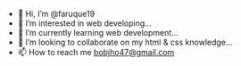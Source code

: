 - 👋 Hi, I’m @faruque19
- 👀 I’m interested in web developing...
- 🌱 I’m currently learning web development...
- 💞️ I’m looking to collaborate on my html & css knowledge...
- 📫 How to reach me bobjho47@gmail.com

<!---
faruque19/faruque19 is a ✨ special ✨ repository because its `README.md` (this file) appears on your GitHub profile.
You can click the Preview link to take a look at your changes.
--->
